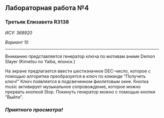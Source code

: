 ## Лабораторная работа №4
### Третьяк Елизавета R3138

*ИСУ: 368920* 

*Вариант 10*

---
Вниманию представляется генератор ключа по мотивам аниме 
Demon Slayer (Kimetsu no Yaiba, японск.)

На экране предлагается ввести шестизначное DEC-число, 
которое с помощью алгоритма преобразуется в ключ по 
команде "Получить ключ!" Ключ появляется в 
подсвеченном фиолетовым окне.
Кнопка music активирует музыкальное сопровождение, 
которое можно прервать кнопкой Stop. 
Покинуть генератор можно с помощью кнопки "Выйти". 

### *Приятного просмотра!*